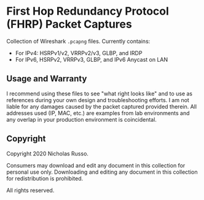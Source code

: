 # First Hop Redundancy Protocol (FHRP) Packet Captures
Collection of Wireshark `.pcapng` files. Currently contains:
  - For IPv4: HSRPv1/v2, VRRPv2/v3, GLBP, and IRDP
  - For IPv6, HSRPv2, VRRPv3, GLBP, and IPv6 Anycast on LAN

## Usage and Warranty
I recommend using these files to see "what right looks like" and to use
as references during your own design and troubleshooting efforts. I am
not liable for any damages caused by the packet captured provided therein.
All addresses used (IP, MAC, etc.) are examples from lab environments
and any overlap in your production environment is coincidental.

## Copyright
Copyright 2020 Nicholas Russo.

Consumers may download and edit any document in this collection for personal
use only. Downloading and editing any document in this collection for
redistribution is prohibited.

All rights reserved.
